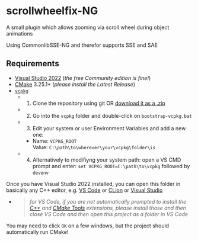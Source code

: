 # scrollwheelfix-NG

A small plugin which allows zooming via scroll wheel during object animations

Using CommonlibSSE-NG and therefor
supports SSE and SAE

## Requirements

- [Visual Studio 2022](https://visualstudio.microsoft.com/) (_the free Community
  edition is fine!_)
- [CMake](https://cmake.org/download/) 3.25.1+ (_please install the Latest
  Release_)
- [`vcpkg`](https://github.com/microsoft/vcpkg)
  - 1. Clone the repository using git OR [download it as a
    .zip](https://github.com/microsoft/vcpkg/archive/refs/heads/master.zip)
  - 2. Go into the `vcpkg` folder and double-click on `bootstrap-vcpkg.bat`
  - 3. Edit your system or user Environment Variables and add a new one:
    - Name: `VCPKG_ROOT`  
      Value: `C:\path\to\wherever\your\vcpkg\folder\is`
  - 4. Alternatively to modifiyng your system path:
    open a VS CMD prompt and enter: `set VCPKG_ROOT=C:\path\to\vcpkg` followed by `devenv`

Once you have Visual Studio 2022 installed, you can open this folder in
basically any C++ editor, e.g. [VS Code](https://code.visualstudio.com/) or
[CLion](https://www.jetbrains.com/clion/) or [Visual
Studio](https://visualstudio.microsoft.com/)
- > _for VS Code, if you are not automatically prompted to install the
  [C++](https://marketplace.visualstudio.com/items?itemName=ms-vscode.cpptools)
and [CMake
Tools](https://marketplace.visualstudio.com/items?itemName=ms-vscode.cmake-tools)
extensions, please install those and then close VS Code and then open this
project as a folder in VS Code_

You may need to click `OK` on a few windows, but the project should
automatically run CMake!

